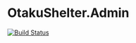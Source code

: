 # OtakuShelter.Admin

[![Build Status](https://travis-ci.com/otaku-shelter-team/OtakuShelter.Frontend.svg?branch=master)](https://travis-ci.com/otaku-shelter-team/OtakuShelter.Frontend)
